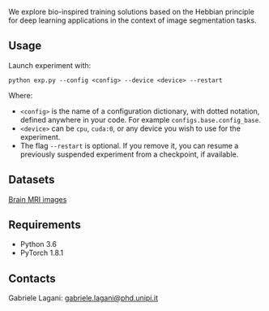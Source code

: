 We explore bio-inspired training solutions based on the Hebbian principle
for deep learning applications in the context of image segmentation tasks.

## Usage
Launch experiment with:
```
python exp.py --config <config> --device <device> --restart
```
Where:
 - `<config>` is the name of a configuration dictionary, with dotted 
 notation, defined anywhere in your code. For example
 `configs.base.config_base`.
 - `<device>` can be `cpu`, `cuda:0`, or any device you wish to use for
 the experiment.
 - The flag `--restart` is optional. If you remove it, you can resume a 
 previously suspended experiment from a checkpoint, if available.

## Datasets
[Brain MRI images](https://www.kaggle.com/mateuszbuda/lgg-mri-segmentation)

## Requirements
- Python  3.6
- PyTorch 1.8.1

## Contacts
Gabriele Lagani: gabriele.lagani@phd.unipi.it
